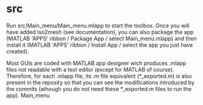 # src
Run src/Main_menu/Main_menu.mlapp to start the toolbox. Once you will have added Iso2mesh (see documentation), you can also package the app (MATLAB 'APPS' ribbon / Package App / select Main_menu.mlapp) and then install it (MATLAB 'APPS' ribbon / Install App / select the app you just have created).

Most GUIs are coded with MATLAB app designer wich produces .mlapp files not readable with a text editor (except for MATLAB of course). Therefore, for each .mlapp file, its .m file equivalent (*_exported.m) is also present in the reposity so that you can see the modifications introduced by the commits (athough you do not need these *_exported.m files to run the app).
Main_menu